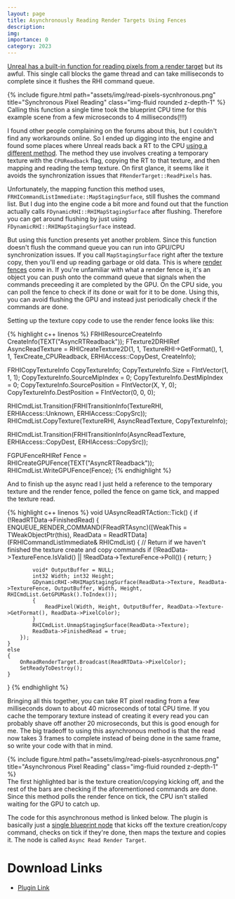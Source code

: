 ```yaml
---
layout: page
title: Asynchronously Reading Render Targets Using Fences
description:
img:
importance: 0
category: 2023
---
```


[Unreal has a built-in function for reading pixels from a render target](https://github.com/EpicGames/UnrealEngine/blob/5ccd1d8b91c944d275d04395a037636837de2c56/Engine/Source/Runtime/Engine/Private/UnrealClient.cpp#L61) but its awful. This single call blocks the game thread and can take milliseconds to complete since it flushes the RHI command queue.

<div class="row justify-content-sm-center">
    <div class="col-sm mt-3 mt-md-0">
        {% include figure.html path="assets/img/read-pixels-sycnhronous.png" title="Synchronous Pixel Reading" class="img-fluid rounded z-depth-1" %}
    </div>
</div>
<div class="caption">
    Calling this function a single time took the blueprint CPU time for this example scene from a few microseconds to 4 milliseconds(!!!)
</div>

I found other people complaining on the forums about this, but I couldn't find any workarounds online. So I ended up digging into the engine and found some places where Unreal reads back a RT to the CPU [using a different method](https://github.com/EpicGames/UnrealEngine/blob/5ccd1d8b91c944d275d04395a037636837de2c56/Engine/Plugins/Experimental/GPULightmass/Source/GPULightmass/Private/Scene/Scene.cpp#L1733). The method they use involves creating a temporary texture with the `CPUReadback` flag, copying the RT to that texture, and then mapping and reading the temp texture. On first glance, it seems like it avoids the synchronization issues that `FRenderTarget::ReadPixels` has.

Unfortunately, the mapping function this method uses, `FRHICommandListImmediate::MapStagingSurface`, still flushes the command list. But I dug into the engine code a bit more and found out that the function actually calls `FDynamicRHI::RHIMapStagingSurface` after flushing. Therefore you can get around flushing by just using `FDynamicRHI::RHIMapStagingSurface` instead.

But using this function presents yet another problem. Since this function doesn't flush the command queue you can run into GPU/CPU synchronization issues. If you call `MapStagingSurface` right after the texture copy, then you'll end up reading garbage or old data. This is where [render fences](https://learn.microsoft.com/en-us/windows/win32/api/d3d12/nn-d3d12-id3d12fence) come in. If you're unfamiliar with what a render fence is, it's an object you can push onto the command queue that signals when the commands preceeding it are completed by the GPU. On the CPU side, you can poll the fence to check if its done or wait for it to be done. Using this, you can avoid flushing the GPU and instead just periodically check if the commands are done.

Setting up the texture copy code to use the render fence looks like this:

{% highlight c++ linenos %}
FRHIResourceCreateInfo CreateInfo(TEXT("AsyncRTReadback"));
FTexture2DRHIRef AsyncReadTexture = RHICreateTexture2D(1, 1, TextureRHI->GetFormat(), 1, 1, TexCreate_CPUReadback, ERHIAccess::CopyDest, CreateInfo);

FRHICopyTextureInfo CopyTextureInfo;
CopyTextureInfo.Size = FIntVector(1, 1, 1);
CopyTextureInfo.SourceMipIndex = 0;
CopyTextureInfo.DestMipIndex = 0;
CopyTextureInfo.SourcePosition = FIntVector(X, Y, 0);
CopyTextureInfo.DestPosition = FIntVector(0, 0, 0);

RHICmdList.Transition(FRHITransitionInfo(TextureRHI, ERHIAccess::Unknown, ERHIAccess::CopySrc));
RHICmdList.CopyTexture(TextureRHI, AsyncReadTexture, CopyTextureInfo);

RHICmdList.Transition(FRHITransitionInfo(AsyncReadTexture, ERHIAccess::CopyDest, ERHIAccess::CopySrc));

FGPUFenceRHIRef Fence = RHICreateGPUFence(TEXT("AsyncRTReadback"));
RHICmdList.WriteGPUFence(Fence);
{% endhighlight %}

And to finish up the async read I just held a reference to the temporary texture and the render fence, polled the fence on game tick, and mapped the texture read.

{% highlight c++ linenos %}
void UAsyncReadRTAction::Tick()
{
	if (!ReadRTData->FinishedRead)
	{
        ENQUEUE_RENDER_COMMAND(FReadRTAsync)([WeakThis = TWeakObjectPtr<UAsyncReadRTAction>(this), ReadData = ReadRTData](FRHICommandListImmediate& RHICmdList)
		{
			// Return if we haven't finished the texture create and copy commands
			if (!ReadData->TextureFence.IsValid() || !ReadData->TextureFence->Poll())
			{
				return;
			}

			void* OutputBuffer = NULL;
			int32 Width; int32 Height;
			GDynamicRHI->RHIMapStagingSurface(ReadData->Texture, ReadData->TextureFence, OutputBuffer, Width, Height, RHICmdList.GetGPUMask().ToIndex());
			{
				ReadPixel(Width, Height, OutputBuffer, ReadData->Texture->GetFormat(), ReadData->PixelColor);
			}
			RHICmdList.UnmapStagingSurface(ReadData->Texture);
			ReadData->FinishedRead = true;
		});
	}
	else
	{
		OnReadRenderTarget.Broadcast(ReadRTData->PixelColor);
		SetReadyToDestroy();
	}
}
{% endhighlight %}

Bringing all this together, you can take RT pixel reading from a few milliseconds down to about 40 microseconds of total CPU time. If you cache the temporary texture instead of creating it every read you can probably shave off another 20 microseconds, but this is good enough for me. The big tradeoff to using this asynchronous method is that the read now takes 3 frames to complete instead of being done in the same frame, so write your code with that in mind.

<div class="row justify-content-sm-center">
    <div class="col-sm mt-3 mt-md-0">
        {% include figure.html path="assets/img/read-pixels-asycnhronous.png" title="Asynchronous Pixel Reading" class="img-fluid rounded z-depth-1" %}
    </div>
</div>
<div class="caption">
    The first highlighted bar is the texture creation/copying kicking off, and the rest of the bars are checking if the aforementioned commands are done. Since this method polls the render fence on tick, the CPU isn't stalled waiting for the GPU to catch up.
</div>

The code for this asynchronous method is linked below. The plugin is basically just a [single blueprint node](https://github.com/nicholas477/AsyncReadRT/blob/main/Source/AsyncReadRT/Private/AsyncReadRTAction.cpp) that kicks off the texture creation/copy command, checks on tick if they're done, then maps the texture and copies it. The node is called `Async Read Render Target`.

# Download Links

- [Plugin Link](https://github.com/nicholas477/AsyncReadRT/)

